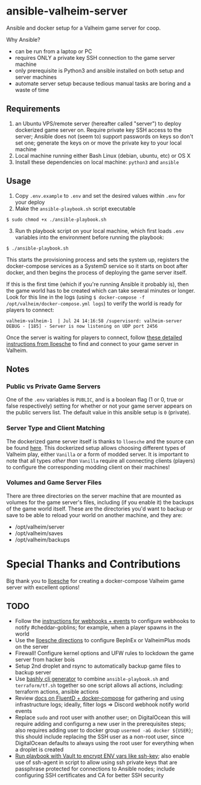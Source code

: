 # ansible-valheim-server

Ansible and docker setup for a Valheim game server for coop.

Why Ansible?
* can be run from a laptop or PC
* requires ONLY a private key SSH connection to the game server machine
* only prerequisite is Python3 and ansible installed on both setup and server machines
* automate server setup because tedious manual tasks are boring and a waste of time

## Requirements

1. an Ubuntu VPS/remote server (hereafter called "server") to deploy dockerized game server on. Require private key SSH access to the server; Ansible does not (seem to) support passwords on keys so don't set one; generate the keys on or move the private key to your local machine
2. Local machine running either Bash Linux (debian, ubuntu, etc) or OS X
3. Install these dependencies on local machine: `python3` and `ansible`


## Usage

1. Copy `.env.example` to `.env` and set the desired values within `.env` for your deploy
2. Make the `ansible-playbook.sh` script executable
```
$ sudo chmod +x ./ansible-playbook.sh
```

3. Run th playbook script on your local machine, which first loads `.env` variables into the environment before running the playbook:
```
$ ./ansible-playbook.sh
```

This starts the provisioning process and sets the system up, registers the docker-compose services as a SystemD service so it starts on boot after docker, and then begins the process of deploying the game server itself.

If this is the first time (which if you're running Ansible it probably is), then the game world has to be created which can take several minutes or longer. Look for this line in the logs (using `$ docker-compose -f /opt/valheim/docker-compose.yml logs`) to verify the world is ready for players to connect:

```
valheim-valheim-1  | Jul 24 14:16:58 /supervisord: valheim-server DEBUG - [185] - Server is now listening on UDP port 2456
```

Once the server is waiting for players to connect, follow [these detailed instructions from lloesche](https://github.com/lloesche/valheim-server-docker#finding-your-server) to find and connect to your game server in Valheim.


## Notes
### Public vs Private Game Servers

One of the `.env` variables is `PUBLIC`, and is a boolean flag (1 or 0, true or false respectively) setting for whether or not your game server appears on the public servers list. The default value in this ansible setup is `0` (private).

### Server Type and Client Matching

The dockerized game server itself is thanks to `lloesche` and the source can be found [here](https://github.com/lloesche/valheim-server-docker). This dockerized setup allows choosing different types of Valheim play, either `Vanilla` or a form of modded server. It is important to note that all types *other than* `Vanilla` require all connecting clients (players) to configure the corresponding modding client on their machines!

### Volumes and Game Server Files

There are three directories on the server machine that are mounted as volumes for the game server's files, including (if you enable it) the backups of the game world itself. These are the directories you'd want to backup or save to be able to reload your world on another machine, and they are:

* /opt/valheim/server
* /opt/valheim/saves
* /opt/valheim/backups


# Special Thanks and Contributions

Big thank you to [lloesche](https://github.com/lloesche/valheim-server-docker#event-hooks) for creating a docker-compose Valheim game server with excellent options!


## TODO
* Follow the [instructions for webhooks + events](https://github.com/lloesche/valheim-server-docker#discord-log-filter-event-hook-example) to configure webhooks to notify #cheddar-goblins; for example, when a player spawns in the world
* Use the [lloesche directions](https://github.com/lloesche/valheim-server-docker) to configure BepInEx or ValheimPlus mods on the server
* Firewall! Configure kernel options and UFW rules to lockdown the game server from hacker bois
* Setup 2nd droplet and rsync to automatically backup game files to backup server
* Use [bashly cli generator](https://bashly.dannyb.co/usage/getting-started/) to combine `ansible-playbook.sh` and `terraform/tf.sh` together so one script allows all actions, including: terraform actions, ansible actions
* Review [docs on FluentD + docker-compose](https://docs.fluentd.org/container-deployment/docker-compose) for gathering and using infrastructure logs; ideally, filter logs => Discord webhook notify world events
* Replace `sudo` and root user with another user; on DigitalOcean this will require adding and configurng a new user in the prerequisites steps; also requires adding user to docker group `usermod -aG docker ${USER}`; this should include replacing the SSH user as a non-root user, since DigitalOcean defaults to always using the root user for everything when a droplet is created
* [Run playbook with Vault to encrypt ENV vars like ssh-key](https://docs.ansible.com/ansible/playbooks_vault.html#running-a-playbook-with-vault); also enable use of ssh-agent in script to allow using ssh private keys that are passphrase protected for connections to Ansible nodes; include configuring SSH certificates and CA for better SSH security